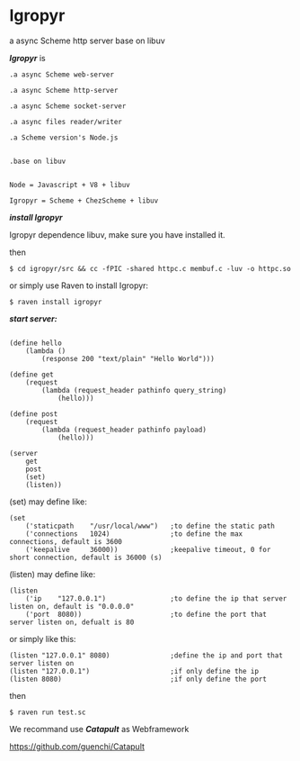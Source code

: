# Igropyr
a async Scheme http server base on libuv


***Igropyr*** is

```
.a async Scheme web-server

.a async Scheme http-server

.a async Scheme socket-server

.a async files reader/writer

.a Scheme version's Node.js


.base on libuv


Node = Javascript + V8 + libuv

Igropyr = Scheme + ChezScheme + libuv
```

***install Igropyr***

Igropyr dependence libuv, make sure you have installed it.

then 

`$ cd igropyr/src && cc -fPIC -shared httpc.c membuf.c -luv -o httpc.so`

or simply use Raven to install Igropyr:

`$ raven install igropyr`


***start server:***

```

(define hello
    (lambda ()
        (response 200 "text/plain" "Hello World")))

(define get
    (request
        (lambda (request_header pathinfo query_string)
            (hello)))
                
(define post
    (request
        (lambda (request_header pathinfo payload)
            (hello)))

(server 
    get 
    post 
    (set) 
    (listen))
```


(set) may define like:

```
(set 
    ('staticpath    "/usr/local/www")   ;to define the static path    
    ('connections   1024)               ;to define the max connections, default is 3600
    ('keepalive     36000))             ;keepalive timeout, 0 for short connection, default is 36000 (s)
```

(listen) may define like:

```
(listen 
    ('ip    "127.0.0.1")                ;to define the ip that server listen on, default is "0.0.0.0"
    ('port  8080))                      ;to define the port that server listen on, defualt is 80
```

or simply like this:

```
(listen "127.0.0.1" 8080)               ;define the ip and port that server listen on
(listen "127.0.0.1")                    ;if only define the ip
(listen 8080)                           ;if only define the port

```

then

`$ raven run test.sc`


We recommand use ***Catapult*** as Webframework

https://github.com/guenchi/Catapult
